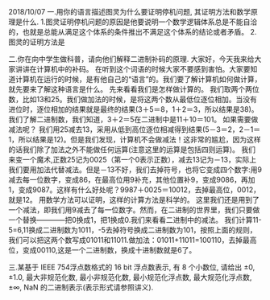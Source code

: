 2018/10/07
一.用你的语言描述图灵为什么要证明停机问题, 其证明方法和数学原理是什么.
    1.图灵证明停机问题的原因是他要说明一个数学逻辑体系总是不能自洽的，也就是总能从满足这个体系的条件推出不满足这个体系的结论或者矛盾。
    2.图灵的证明方法是
    
二.你在向中学生做科普，请向他们解释二进制补码的原理.
    大家好，今天我来给大家讲讲在计算机中的补码。
    在听到这个词语的时候大家不要感到害怕。大家要知道计算机在运行的时候，是有他自己的“语言”的。我们要了解计算机如何做计算，就先要来了解这种语言是什么。
先来看看我们是怎样做计算的。
    我们取两个两位数，比如13和25。我们做加法的时候，是将这两个数从最低位逐位相加。当没有进位时，逐位相加的结果就是最终的结果(3＋5＝8，1＋2＝3，所以结果是38)。我们了解二进制数，我们知道，3＋2＝5在二进制中是11＋10＝101。
    如果需要做减法呢？
    我们用25减去13，采用从低到高位逐位相减得到结果(5－3＝2，2－1＝1，所以结果是12)。但是我们发现，计算机不会做减法！这非常的尴尬，因为这样的话我们除了加法之外不能做任何运算(注意这里的运算是包括四则运算)。
    我们来变一个魔术,正数25记为0025（第一个0表示正数），减去13记为－13，实际上我们要用加法代替减法。但是－13不好，我们去掉符号，也将它变成四个数字:用9减去每一位数字，变成86，在最高位用9补充，其他位置补9，变成9086，再加1，变成9087。这样有什么好处呢？9987＋0025＝10012，去掉最高位，0012，就是12。
用数学方法可以证明，这样的计算方法是科学的。
    这里我们还是用到了一个减法，即我们用9减去了每一位数字。然而，在二进制的世界里，我们只要做一个替换————把0换成1，把1换成0.我们来看看二进制中的减法。
    我们计算11-5=6,11换成二进制数为1011，-5去掉符号换成二进制数为101，按照上面的规则，我们可以把这两个数写成01011和11011.做加法：01011+11011=100110，去掉最高位，变成00110,这是一个二进制数，换成十进制数就是6了。
    
三.某基于 IEEE 754浮点数格式的 16 bit 浮点数表示, 有 8 个小数位, 请给出 ±0, ±1.0, 最大非规范化数, 最小非规范化数, 最小规范化浮点数, 最大规范化浮点数,±∞, NaN 的二进制表示(表示形式请参照讲义).
